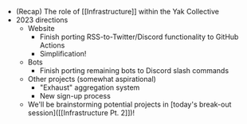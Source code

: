- (Recap) The role of [[Infrastructure]] within the Yak Collective
- 2023 directions
    - Website
        - Finish porting RSS-to-Twitter/Discord functionality to GitHub Actions
        - Simplification!
    - Bots
        - Finish porting remaining bots to Discord slash commands
    - Other projects (somewhat aspirational)
        - "Exhaust" aggregation system
        - New sign-up process
    - We'll be brainstorming potential projects in [today's break-out session]([[Infrastructure Pt. 2]])!
